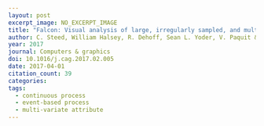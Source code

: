 ```yaml
---
layout: post
excerpt_image: NO_EXCERPT_IMAGE
title: "Falcon: Visual analysis of large, irregularly sampled, and multivariate time series data in additive manufacturing"
author: C. Steed, William Halsey, R. Dehoff, Sean L. Yoder, V. Paquit & Sarah Powers
year: 2017
journal: Computers & graphics
doi: 10.1016/j.cag.2017.02.005
date: 2017-04-01
citation_count: 39
categories:
tags:
  - continuous process
  - event-based process
  - multi-variate attribute
---
```

